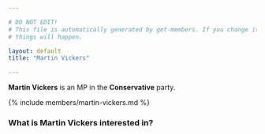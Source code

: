 ```yaml
---

# DO NOT EDIT!
# This file is automatically generated by get-members. If you change it, bad
# things will happen.

layout: default
title: "Martin Vickers"

---
```


**Martin Vickers** is an MP in the **Conservative** party.

{% include members/martin-vickers.md %}

### What is Martin Vickers interested in?


